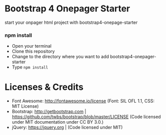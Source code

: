 # Bootstrap 4 Onepager Starter
start your onpager html project with bootstrap4-onepage-starter

### npm install
- Open your terminal
- Clone this repository
- Change to the directory where you want to add bootstrap4-onepager-starter
- Type `npm install`




Licenses & Credits
=
- Font Awesome: http://fontawesome.io/license (Font: SIL OFL 1.1, CSS: MIT License)
- Bootstrap: http://getbootstrap.com | https://github.com/twbs/bootstrap/blob/master/LICENSE (Code licensed under MIT documentation under CC BY 3.0.)
- jQuery: https://jquery.org | (Code licensed under MIT)

